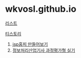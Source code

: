 # wkvosl.github.io

<a href = "todo_html.html">리스트</a>

<a href="https://parkcode.tistory.com/" >티스토리</a>
 1. <a href="https://parkcode.tistory.com/category/JSP/JSP%20%ED%99%88%ED%94%BC%20%EB%A7%8C%EB%93%A4%EC%96%B4%EB%B3%B4%EA%B8%B0_%EA%B2%8C%EC%8B%9C%ED%8C%90"> jsp홈피 만들어보기 </a>
 2. <a href="https://parkcode.tistory.com/category/%EA%B3%BC%EC%A0%95%ED%8F%89%EA%B0%80_%EC%A0%95%EC%82%B0%EA%B8%B0_%EA%B8%B0%EB%A1%9D">정보처리산업기사 과정평가형 실기</a>
 
